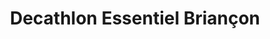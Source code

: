 ---
title: "Decathlon Essentiel Briançon"
url: /briancon/decathlon-essentiel-briancon/
shop: sports
---